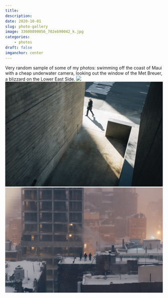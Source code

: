 ```yaml
---
title: 
description: 
date: 2020-10-01
slug: photo-gallery
image: 33600899056_702eb90042_k.jpg
categories:
    - photos
draft: false 
imganchor: center   
---
```

Very random sample of some of my photos: swimming off the coast of Maui with a cheap underwater camera, looking out the window of the Met Breuer, a blizzard on the Lower East Side.
![](37608895574_e8c04b5e52_o.jpg) ![](37442715464_7c71abdfe6_k.jpg)  ![](33600899056_702eb90042_k.jpg)